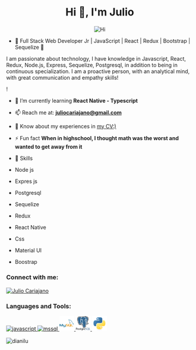 <h1 align="center">Hi 👋, I'm Julio</h1>

<center><div><img align="center" alt="Hi" src="https://i-acosta.com/img/gifs/Website-development-company-in-bhubaneswar.gif"></div></center>
  
- 🔭 Full Stack Web Developer Jr  | JavaScript | React | Redux | Bootstrap | Sequelize 🚀

I am passionate about technology, I have knowledge in Javascript, React, Redux, Node.js, Express, Sequelize, Postgresql, in addition to being in continuous specialization.
I am a proactive person, with an analytical mind, with great communication and empathy skills!

!

- 🌱 I’m currently learning **React Native - Typescript**

- 📫 Reach me at: **juliocariajano@gmail.com**

- 📄 Know about my experiences in [my CV:)](https://drive.google.com/file/d/1s5ILJk90Q_D6mXBypDEJ7kj3NxkIrXHw/view?usp=sharing)

- ⚡ Fun fact **When in highschool, I thought math was the worst and wanted to get away from it**
- 📄 Skills
- Node js
- Expres js
- Postgresql
- Sequelize
- Redux
- React Native
- Css
- Material UI
- Boostrap

<h3 align="left">Connect with me:</h3>
<p align="left">
<a href="https://linkedin.com/in/juliocariajano" target="blank"><img align="center" src="https://raw.githubusercontent.com/rahuldkjain/github-profile-readme-generator/master/src/images/icons/Social/linked-in-alt.svg" alt="Julio Cariajano" height="30" width="40" /></a>


<h3 align="left">Languages and Tools:</h3>
<p align="left"> <a href="https://developer.mozilla.org/es/docs/Web/JavaScript" target="_blank" rel="noreferrer"> <img src="https://icons8.com/icon/108784/javascript" alt="javascript" width="40" height="40"/> </a> <a href="https://www.microsoft.com/en-us/sql-server" target="_blank" rel="noreferrer"> <img src="https://www.svgrepo.com/show/303229/microsoft-sql-server-logo.svg" alt="mssql" width="40" height="40"/> </a> <a href="https://www.mysql.com/" target="_blank" rel="noreferrer"> <img src="https://raw.githubusercontent.com/devicons/devicon/master/icons/mysql/mysql-original-wordmark.svg" alt="mysql" width="40" height="40"/> </a> <a href="https://www.postgresql.org" target="_blank" rel="noreferrer"> <img src="https://raw.githubusercontent.com/devicons/devicon/master/icons/postgresql/postgresql-original-wordmark.svg" alt="postgresql" width="40" height="40"/> </a> <a href="https://www.python.org" target="_blank" rel="noreferrer"> <img src="https://raw.githubusercontent.com/devicons/devicon/master/icons/python/python-original.svg" alt="python" width="40" height="40"/> </a> </p>

<p><img align="center" src="https://github-readme-stats.vercel.app/api/top-langs?username=dianilu&show_icons=true&locale=en&layout=compact" alt="dianilu" /></p>


